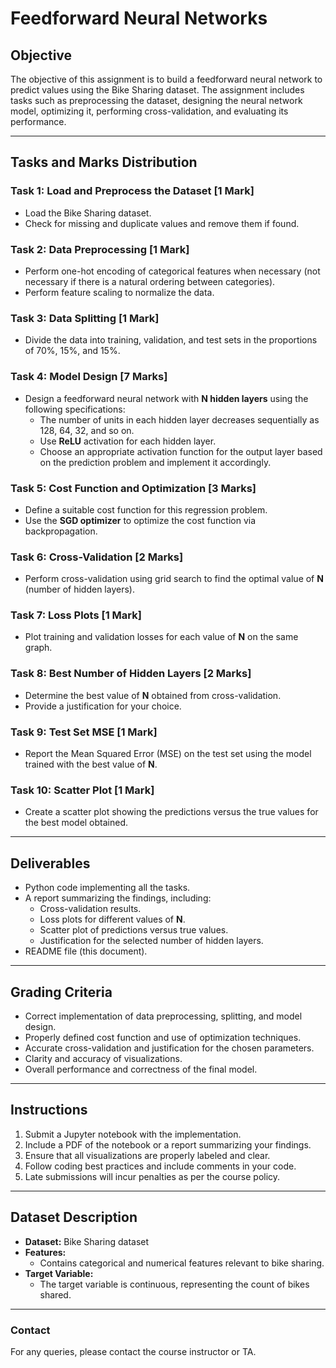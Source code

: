 # Feedforward Neural Networks

## Objective
The objective of this assignment is to build a feedforward neural network to predict values using the Bike Sharing dataset. The assignment includes tasks such as preprocessing the dataset, designing the neural network model, optimizing it, performing cross-validation, and evaluating its performance.

---

## Tasks and Marks Distribution

### **Task 1: Load and Preprocess the Dataset** [1 Mark]
- Load the Bike Sharing dataset.
- Check for missing and duplicate values and remove them if found.

### **Task 2: Data Preprocessing** [1 Mark]
- Perform one-hot encoding of categorical features when necessary (not necessary if there is a natural ordering between categories).
- Perform feature scaling to normalize the data.

### **Task 3: Data Splitting** [1 Mark]
- Divide the data into training, validation, and test sets in the proportions of 70%, 15%, and 15%.

### **Task 4: Model Design** [7 Marks]
- Design a feedforward neural network with **N hidden layers** using the following specifications:
  - The number of units in each hidden layer decreases sequentially as 128, 64, 32, and so on.
  - Use **ReLU** activation for each hidden layer.
  - Choose an appropriate activation function for the output layer based on the prediction problem and implement it accordingly.

### **Task 5: Cost Function and Optimization** [3 Marks]
- Define a suitable cost function for this regression problem.
- Use the **SGD optimizer** to optimize the cost function via backpropagation.

### **Task 6: Cross-Validation** [2 Marks]
- Perform cross-validation using grid search to find the optimal value of **N** (number of hidden layers).

### **Task 7: Loss Plots** [1 Mark]
- Plot training and validation losses for each value of **N** on the same graph.

### **Task 8: Best Number of Hidden Layers** [2 Marks]
- Determine the best value of **N** obtained from cross-validation.
- Provide a justification for your choice.

### **Task 9: Test Set MSE** [1 Mark]
- Report the Mean Squared Error (MSE) on the test set using the model trained with the best value of **N**.

### **Task 10: Scatter Plot** [1 Mark]
- Create a scatter plot showing the predictions versus the true values for the best model obtained.

---

## Deliverables
- Python code implementing all the tasks.
- A report summarizing the findings, including:
  - Cross-validation results.
  - Loss plots for different values of **N**.
  - Scatter plot of predictions versus true values.
  - Justification for the selected number of hidden layers.
- README file (this document).

---

## Grading Criteria
- Correct implementation of data preprocessing, splitting, and model design.
- Properly defined cost function and use of optimization techniques.
- Accurate cross-validation and justification for the chosen parameters.
- Clarity and accuracy of visualizations.
- Overall performance and correctness of the final model.

---

## Instructions
1. Submit a Jupyter notebook with the implementation.
2. Include a PDF of the notebook or a report summarizing your findings.
3. Ensure that all visualizations are properly labeled and clear.
4. Follow coding best practices and include comments in your code.
5. Late submissions will incur penalties as per the course policy.

---

## Dataset Description
- **Dataset:** Bike Sharing dataset
- **Features:**
  - Contains categorical and numerical features relevant to bike sharing.
- **Target Variable:**
  - The target variable is continuous, representing the count of bikes shared.

---

### Contact
For any queries, please contact the course instructor or TA.
